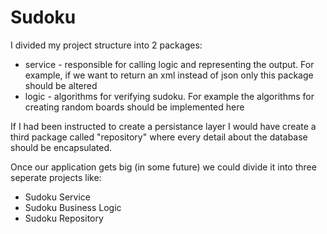# Sudoku

I divided my project structure into 2 packages:
- service - responsible for calling logic and representing the output. For example, if we want to return an xml instead of json only this package should be altered
- logic - algorithms for verifying sudoku. For example the algorithms for creating random boards should be implemented here

If I had been instructed to create a persistance layer I would have create a third package called "repository" where every detail about the database should be encapsulated.

Once our application gets big (in some future) we could divide it into three seperate projects like:
- Sudoku Service
- Sudoku Business Logic
- Sudoku Repository
